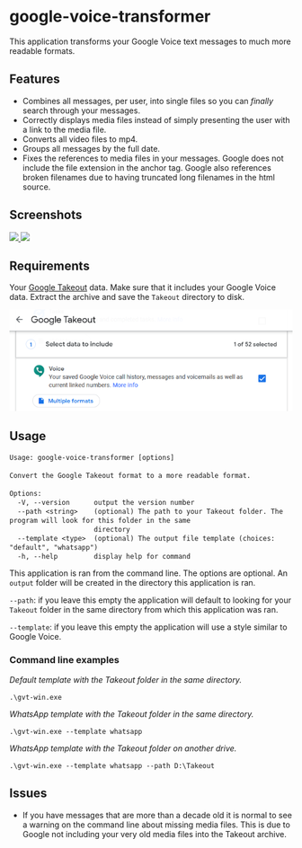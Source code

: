# google-voice-transformer

This application transforms your Google Voice text messages to much more readable formats.

## Features

* Combines all messages, per user, into single files so you can _finally_ search through your messages.
* Correctly displays media files instead of simply presenting the user with a link to the media file.
* Converts all video files to mp4.
* Groups all messages by the full date.
* Fixes the references to media files in your messages. Google does not include the file extension in the anchor tag. Google also references broken filenames due to having truncated long filenames in the html source.

## Screenshots

<a href="https://user-images.githubusercontent.com/4317724/158003471-2fba9d7f-cd5c-4c8c-97d3-96919a28b609.png" title="default template">
    <img src="https://user-images.githubusercontent.com/4317724/158003471-2fba9d7f-cd5c-4c8c-97d3-96919a28b609.png" width="350">
</a> <a href="https://user-images.githubusercontent.com/4317724/158003476-3d5376f6-8ebb-4ee5-8003-c7c33ba2c041.png" title="WhatsApp template">
    <img src="https://user-images.githubusercontent.com/4317724/158003476-3d5376f6-8ebb-4ee5-8003-c7c33ba2c041.png" width="350">
</a>

## Requirements

Your [Google Takeout][1] data. Make sure that it includes your Google Voice data. Extract the archive and save the `Takeout` directory to disk.

![Test Image 3](docs/images/takeout.png)

## Usage

```posh
Usage: google-voice-transformer [options]

Convert the Google Takeout format to a more readable format.

Options:
  -V, --version      output the version number
  --path <string>    (optional) The path to your Takeout folder. The program will look for this folder in the same
                     directory
  --template <type>  (optional) The output file template (choices: "default", "whatsapp")
  -h, --help         display help for command
```

This application is ran from the command line. The options are optional. An `output` folder will be created in the directory this application is ran.

`--path`: if you leave this empty the application will default to looking for your `Takeout` folder in the same directory from which this application was ran.

`--template`: if you leave this empty the application will use a style similar to Google Voice.

### Command line examples

_Default template with the Takeout folder in the same directory._

```posh
.\gvt-win.exe
```

_WhatsApp template with the Takeout folder in the same directory._

```posh
.\gvt-win.exe --template whatsapp
```

_WhatsApp template with the Takeout folder on another drive._

```posh
.\gvt-win.exe --template whatsapp --path D:\Takeout
```

## Issues

* If you have messages that are more than a decade old it is normal to see a warning on the command line about missing media files. This is due to Google not including your very old media files into the Takeout archive.

[1]: https://takeout.google.com/settings/takeout "Google Takeout"
